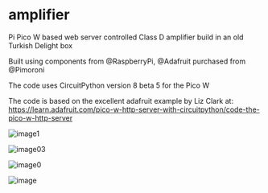 # amplifier

Pi Pico W based web server controlled Class D amplifier build in an old Turkish Delight box

Built using components from @RaspberryPi, @Adafruit purchased from @Pimoroni

The code uses CircuitPython version 8 beta 5 for the Pico W 

The code is based on the excellent adafruit example by Liz Clark at: 
https://learn.adafruit.com/pico-w-http-server-with-circuitpython/code-the-pico-w-http-server

![image1](https://user-images.githubusercontent.com/122044826/210847851-474848ef-7fa0-44b6-8eb6-25fa30e4f679.jpeg)

![image03](https://user-images.githubusercontent.com/122044826/210849599-c0a92bcf-03dd-47f1-a0ea-0030d92ca7e4.jpeg)

![image0](https://user-images.githubusercontent.com/122044826/210847886-f67e6c21-ff56-4867-8e4b-3e99d14db3f2.jpeg)

![image](https://user-images.githubusercontent.com/122044826/210975444-d6f9743f-c3c9-464c-927a-84483c34779e.png)




